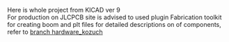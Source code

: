 Here is whole project from KICAD ver 9  
For production on JLCPCB site is advised to used plugin Fabrication toolkit for creating boom and plt files
for detailed descriptions on of components, refer to [branch hardware_kozuch](https://github.com/ostertag/UACS/tree/hardwear_kozuch)
